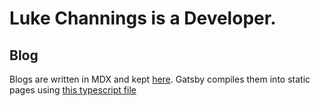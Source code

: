 # Luke Channings is a Developer.

## Blog

Blogs are written in MDX and kept [here](./blogs).
Gatsby compiles them into static pages using [this typescript file](<src/pages/blog/%7BmarkdownRemark.parent__(File)__name%7D.tsx>)
